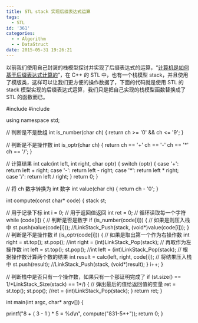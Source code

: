 ```yaml
---
title: STL stack 实现后缀表达式运算
tags:
  - STL
id: '361'
categories:
  - - Algorithm
  - - DataStruct
date: 2015-05-31 19:26:21
---
```


以前我们使用自己封装的栈模型探讨并实现了后缀表达式的运算，“[计算机是如何基于后缀表达式计算的](http://www.mycode.net.cn/datastruct/359.html)”，在 C++ 的 STL 中，也有一个栈模型 stack，并且使用了模版类，这样可以让我们更方便的操作数据了，下面的代码就是使用 STL 的 stack 模型实现的后缀表达式运算，我们只是把自己实现的栈模型函数替换成了 STL 的函数而已。
<!-- more -->
#include <iostream>
#include <stack>

using namespace std;

// 判断是不是数组
int is\_number(char ch)
{
return ch >= '0' && ch <= '9';
}
 
// 判断是不是操作数
int is\_optr(char ch)
{
return ch == '+'  ch == '-'  ch == '\*'  ch == '/';
}
 
// 计算结果
int calc(int left, int right, char optr)
{
switch (optr)
{
case '+':
return left + right;
case '-':
return left - right;
case '\*':
return left \* right;
case '/':
return left / right;
}
return 0;
}
 
// 将 ch 数字转换为 int 数字
int value(char ch)
{
return ch - '0';
}

int compute(const char\* code)
{
stack<int> st;

// 用于记录下标
int i = 0;
// 用于返回值返回
int ret = 0;
// 循环读取每一个字符
while (code\[i\])
{
// 判断是否是数字
if (is\_number(code\[i\]))
{
// 如果是则压入栈中
st.push(value(code\[i\]));
//LinkStack\_Push(stack, (void\*)value(code\[i\]));
}
// 判断是不是操作数
if (is\_optr(code\[i\]))
{
// 如果是取出第一个作为右操作数
int right = st.top();
st.pop();
//int right = (int)LinkStack\_Pop(stack);
// 再取作为左操作数
int left = st.top();
st.pop();
//int left = (int)LinkStack\_Pop(stack);
// 根据操作数计算两个数的结果
int result = calc(left, right, code\[i\]);
// 将结果压入栈中
st.push(result);
//LinkStack\_Push(stack, (void\*)result);
}
i++;
}
 
// 判断栈中是否只有一个操作数，如果只有一个那证明完成了
if (st.size() == 1/\*LinkStack\_Size(stack) == 1\*/)
{
// 弹出最后的值给返回值的变量
ret = st.top();
st.pop();
//ret = (int)LinkStack\_Pop(stack);
}
return ret;
}

int main(int argc, char\* argv\[\])
{

printf("8 + ( 3 - 1 ) \* 5 = %d\\n", compute("831-5\*+"));
return 0;
}